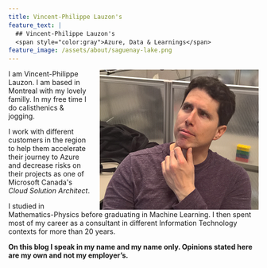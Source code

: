 ```yaml
---
title: Vincent-Philippe Lauzon's
feature_text: |
  ## Vincent-Philippe Lauzon's
  <span style="color:gray">Azure, Data & Learnings</span>
feature_image: /assets/about/saguenay-lake.png
---
```


<img style="float:right;padding-left:20px;" title="Me, trying to look intelligent" src="/assets/about/vp-shot.png" />

I am Vincent-Philippe Lauzon.  I am based in Montreal with my lovely familly.  In my free time I do calisthenics & jogging.

I work with different customers in the region to help them accelerate their journey to Azure and decrease risks on their projects as one of Microsoft Canada's *Cloud Solution Architect*.

I studied in Mathematics-Physics before graduating in Machine Learning.  I then spent most of my career as a consultant in different Information Technology contexts for more than 20 years.

**On this blog I speak in my name and my name only.  Opinions stated here are my own and not my employer’s.**
